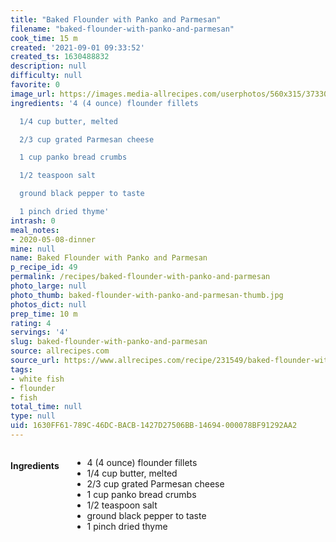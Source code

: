 ```yaml
---
title: "Baked Flounder with Panko and Parmesan"
filename: "baked-flounder-with-panko-and-parmesan"
cook_time: 15 m
created: '2021-09-01 09:33:52'
created_ts: 1630488832
description: null
difficulty: null
favorite: 0
image_url: https://images.media-allrecipes.com/userphotos/560x315/3733038.jpg
ingredients: '4 (4 ounce) flounder fillets

  1/4 cup butter, melted

  2/3 cup grated Parmesan cheese

  1 cup panko bread crumbs

  1/2 teaspoon salt

  ground black pepper to taste

  1 pinch dried thyme'
intrash: 0
meal_notes:
- 2020-05-08-dinner
mine: null
name: Baked Flounder with Panko and Parmesan
p_recipe_id: 49
permalink: /recipes/baked-flounder-with-panko-and-parmesan
photo_large: null
photo_thumb: baked-flounder-with-panko-and-parmesan-thumb.jpg
photos_dict: null
prep_time: 10 m
rating: 4
servings: '4'
slug: baked-flounder-with-panko-and-parmesan
source: allrecipes.com
source_url: https://www.allrecipes.com/recipe/231549/baked-flounder-with-panko-and-parmesan/
tags:
- white fish
- flounder
- fish
total_time: null
type: null
uid: 1630FF61-789C-46DC-BACB-1427D27506BB-14694-000078BF91292AA2
---
```

<div class="columns large-7 small-12" id="writeup">	</div><!-- #writeup -->
</div><!-- #row-one -->
<div class="row" id="row-two">	<div class="columns large-4 small-12" id="ingredients"><h4>Ingredients</h4><div class="box box-ingredients content"><ul>
<li>4 (4 ounce) flounder fillets</li>
<li>1/4 cup butter, melted</li>
<li>2/3 cup grated Parmesan cheese</li>
<li>1 cup panko bread crumbs</li>
<li>1/2 teaspoon salt</li>
<li>ground black pepper to taste</li>
<li>1 pinch dried thyme</li>
</ul>
</div>	</div>	<div class="columns large-6 small-12" id="directions">	</div>